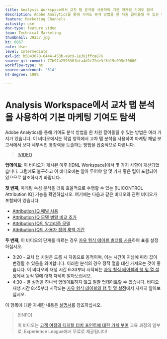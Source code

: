 ```yaml
---
title: Analysis Workspace에서 교차 탭 분석을 사용하여 기본 마케팅 기여도 탐색
description: Adobe Analytics를 통해 기여도 분석 방법을 한 차원 끌어올릴 수 있는 방법은 여러 가지가 있습니다. 이 비디오에서는 작업 영역에서 교차 탭 분석을 사용하여 마케팅 채널 보고서에서 보다 세부적인 통찰력을 도출하는 방법을 집중적으로 다룹니다.
feature: Marketing Channels
activity: use
doc-type: feature video
team: Technical Marketing
thumbnail: 39237.jpg
kt: 6067
role: User
level: Intermediate
exl-id: b5843678-6444-453b-a9c9-1e301ffca876
source-git-commit: 77b97a2593301bfa4d2c72de3f3b19c095e70600
workflow-type: ht
source-wordcount: '314'
ht-degree: 100%

---
```


# Analysis Workspace에서 교차 탭 분석을 사용하여 기본 마케팅 기여도 탐색

Adobe Analytics를 통해 기여도 분석 방법을 한 차원 끌어올릴 수 있는 방법은 여러 가지가 있습니다. 이 비디오에서는 작업 영역에서 교차 탭 분석을 사용하여 마케팅 채널 보고서에서 보다 세부적인 통찰력을 도출하는 방법을 집중적으로 다룹니다.

>[!VIDEO](https://video.tv.adobe.com/v/39237/?quality=12&learn=on)

**업데이트**: 이 비디오가 게시된 이후 [!DNL Workspace]에서 몇 가지 사항이 개선되었습니다. 그럼에도 불구하고 이 비디오에는 알아 두어야 할 몇 가지 좋은 팁이 포함되어 있으므로 참조하시기 바랍니다.

**첫 번째**, 마케팅 속성 분석을 더욱 효율적으로 수행할 수 있는 [!UICONTROL Attribution IQ] 기능을 확인하십시오. 여기에는 다음과 같은 비디오와 관련 비디오가 포함되어 있습니다.

* [Attribution IQ 패널 사용](using-the-attribution-iq-panel.md)
* [Attribution IQ 모델 병렬 비교 추가](adding-side-by-side-comparisons-of-attribution-iq-models.md)
* [Attribution IQ의 알고리즘 모델](algorithmic-model-in-attribution-iq.md)
* [Attribution IQ의 사용자 정의 룩백 기간](custom-lookback-windows-in-attribution-iq.md)

**두 번째**, 이 비디오의 단계를 따르는 경우 [자유 형식 테이블 빌더를 사용](../building-freeform-tables/using-the-freeform-table-builder-in-analysis-workspace.md)하여 표를 설정하십시오.

* 3:20 - 교차 탭 차원은 드롭 시 자동으로 동적이며, 이는 시간이 지남에 따라 값이 변경될 수 있음을 의미합니다. 이러한 분석의 경우 정적 열을 대신 가져오는 것이 좋습니다. 이 비디오의 재생 시간 6:33부터 시작되는 [자유 형식 테이블의 행 및 열 설정](../building-freeform-tables/row-and-column-settings-in-freeform-tables.md)에서 동적 열에 대해 자세히 알아보십시오.
* 4:30 - 열 설정을 하나씩 업데이트하지 않고 일괄 업데이트할 수 있습니다. 비디오 재생 시간 8:45부터 시작되는 [자유 형식 테이블의 행 및 열 설정](../building-freeform-tables/row-and-column-settings-in-freeform-tables.md)에서 자세히 알아보십시오.

이 항목에 대한 자세한 내용은 [설명서](https://experienceleague.adobe.com/docs/analytics/analyze/analysis-workspace/attribution/models.html)를 참조하십시오.

>[!INFO]
>
> 이 비디오는 [고객 여정의 디지털 터치 포인트에 대한 가치 부여](https://experienceleague.adobe.com/?recommended=Analytics-U-1-2020.2) 교육 과정의 일부로, Experience League에서 무료로 제공됩니다!

